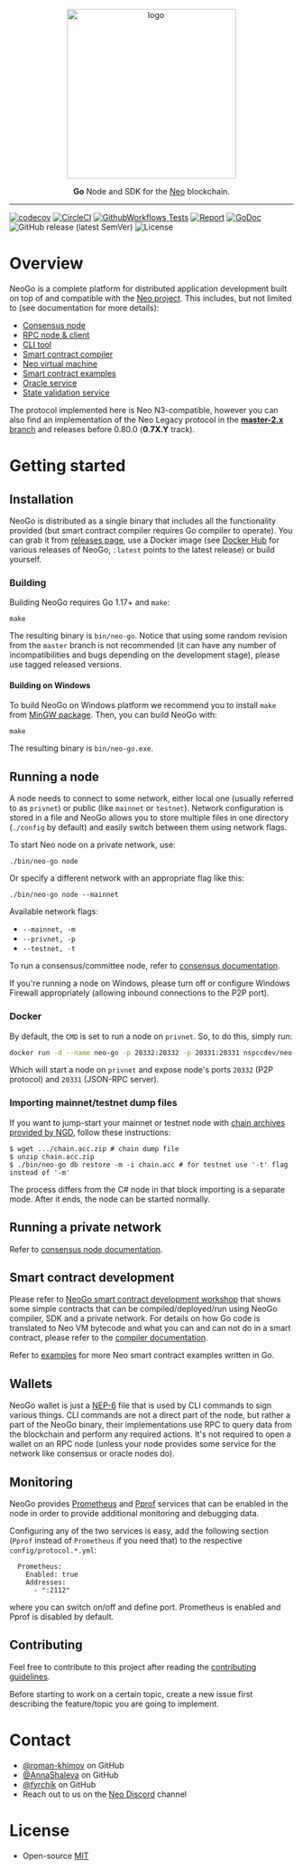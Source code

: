 <p align="center">
<img src="./.github/neo_color_dark_gopher.png" width="300px" alt="logo">
</p>
<p align="center">
  <b>Go</b> Node and SDK for the <a href="https://neo.org">Neo</a> blockchain.
</p>

<hr />

[![codecov](https://codecov.io/gh/nspcc-dev/neo-go/branch/master/graph/badge.svg)](https://codecov.io/gh/nspcc-dev/neo-go)
[![CircleCI](https://circleci.com/gh/nspcc-dev/neo-go/tree/master.svg?style=shield)](https://circleci.com/gh/nspcc-dev/neo-go/tree/master)
[![GithubWorkflows Tests](https://github.com/nspcc-dev/neo-go/actions/workflows/run_tests.yml/badge.svg)](https://github.com/nspcc-dev/neo-go/actions/workflows/run_tests.yml)
[![Report](https://goreportcard.com/badge/github.com/nspcc-dev/neo-go)](https://goreportcard.com/report/github.com/nspcc-dev/neo-go)
[![GoDoc](https://godoc.org/github.com/nspcc-dev/neo-go?status.svg)](https://godoc.org/github.com/nspcc-dev/neo-go)
![GitHub release (latest SemVer)](https://img.shields.io/github/v/release/nspcc-dev/neo-go?sort=semver)
![License](https://img.shields.io/github/license/nspcc-dev/neo-go.svg?style=popout)

# Overview

NeoGo is a complete platform for distributed application development built on
top of and compatible with the [Neo project](https://github.com/neo-project).
This includes, but not limited to (see documentation for more details):

- [Consensus node](docs/consensus.md)
- [RPC node & client](docs/rpc.md)
- [CLI tool](docs/cli.md)
- [Smart contract compiler](docs/compiler.md)
- [Neo virtual machine](docs/vm.md)
- [Smart contract examples](examples/README.md)
- [Oracle service](docs/oracle.md)
- [State validation service](docs/stateroots.md)

The protocol implemented here is Neo N3-compatible, however you can also find
an implementation of the Neo Legacy protocol in the [**master-2.x**
branch](https://github.com/nspcc-dev/neo-go/tree/master-2.x) and releases
before 0.80.0 (**0.7X.Y** track).

# Getting started

## Installation

NeoGo is distributed as a single binary that includes all the functionality
provided (but smart contract compiler requires Go compiler to operate). You
can grab it from [releases
page](https://github.com/nspcc-dev/neo-go/releases), use a Docker image (see
[Docker Hub](https://hub.docker.com/r/nspccdev/neo-go) for various releases of
NeoGo, `:latest` points to the latest release) or build yourself.

### Building

Building NeoGo requires Go 1.17+ and `make`:

```
make
```

The resulting binary is `bin/neo-go`. Notice that using some random revision
from the `master` branch is not recommended (it can have any number of
incompatibilities and bugs depending on the development stage), please use
tagged released versions.

#### Building on Windows

To build NeoGo on Windows platform we recommend you to install `make` from [MinGW
package](https://osdn.net/projects/mingw/). Then, you can build NeoGo with:

```
make
```

The resulting binary is `bin/neo-go.exe`.

## Running a node

A node needs to connect to some network, either local one (usually referred to
as `privnet`) or public (like `mainnet` or `testnet`). Network configuration
is stored in a file and NeoGo allows you to store multiple files in one
directory (`./config` by default) and easily switch between them using network
flags.

To start Neo node on a private network, use:

```
./bin/neo-go node
```

Or specify a different network with an appropriate flag like this:

```
./bin/neo-go node --mainnet
```

Available network flags:
- `--mainnet, -m`
- `--privnet, -p`
- `--testnet, -t`

To run a consensus/committee node, refer to [consensus
documentation](docs/consensus.md).

If you're running a node on Windows, please turn off or configure Windows
Firewall appropriately (allowing inbound connections to the P2P port).

### Docker

By default, the `CMD` is set to run a node on `privnet`. So, to do this, simply run:

```bash
docker run -d --name neo-go -p 20332:20332 -p 20331:20331 nspccdev/neo-go
```

Which will start a node on `privnet` and expose node's ports `20332` (P2P
protocol) and `20331` (JSON-RPC server).

### Importing mainnet/testnet dump files

If you want to jump-start your mainnet or testnet node with [chain archives
provided by NGD](https://sync.ngd.network/), follow these instructions:
```
$ wget .../chain.acc.zip # chain dump file
$ unzip chain.acc.zip
$ ./bin/neo-go db restore -m -i chain.acc # for testnet use '-t' flag instead of '-m'
```

The process differs from the C# node in that block importing is a separate
mode. After it ends, the node can be started normally.

## Running a private network

Refer to [consensus node documentation](docs/consensus.md).

## Smart contract development

Please refer to [NeoGo smart contract development
workshop](https://github.com/nspcc-dev/neo-go-sc-wrkshp) that shows some
simple contracts that can be compiled/deployed/run using NeoGo compiler, SDK
and a private network. For details on how Go code is translated to Neo VM
bytecode and what you can and can not do in a smart contract, please refer to the
[compiler documentation](docs/compiler.md).

Refer to [examples](examples/README.md) for more Neo smart contract examples
written in Go.

## Wallets

NeoGo wallet is just a
[NEP-6](https://github.com/neo-project/proposals/blob/68398d28b6932b8dd2b377d5d51bca7b0442f532/nep-6.mediawiki)
file that is used by CLI commands to sign various things. CLI commands are not
a direct part of the node, but rather a part of the NeoGo binary, their
implementations use RPC to query data from the blockchain and perform any
required actions. It's not required to open a wallet on an RPC node (unless
your node provides some service for the network like consensus or oracle nodes
do).

## Monitoring
NeoGo provides [Prometheus](https://prometheus.io/docs/guides/go-application) and
[Pprof](https://golang.org/pkg/net/http/pprof/) services that can be enabled
in the node in order to provide additional monitoring and debugging data.

Configuring any of the two services is easy, add the following section (`Pprof`
instead of `Prometheus` if you need that) to the respective `config/protocol.*.yml`:
```
  Prometheus:
    Enabled: true
    Addresses:
      - ":2112"
```
where you can switch on/off and define port. Prometheus is enabled and Pprof is disabled by default.

## Contributing

Feel free to contribute to this project after reading the
[contributing guidelines](CONTRIBUTING.md).

Before starting to work on a certain topic, create a new issue first
describing the feature/topic you are going to implement.

# Contact

- [@roman-khimov](https://github.com/roman-khimov) on GitHub
- [@AnnaShaleva](https://github.com/AnnaShaleva) on GitHub
- [@fyrchik](https://github.com/fyrchik) on GitHub
- Reach out to us on the [Neo Discord](https://discordapp.com/invite/R8v48YA) channel

# License

- Open-source [MIT](LICENSE.md)
